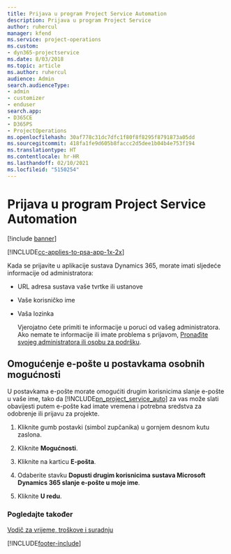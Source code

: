 ```yaml
---
title: Prijava u program Project Service Automation
description: Prijava u program Project Service
author: ruhercul
manager: kfend
ms.service: project-operations
ms.custom:
- dyn365-projectservice
ms.date: 8/03/2018
ms.topic: article
ms.author: ruhercul
audience: Admin
search.audienceType:
- admin
- customizer
- enduser
search.app:
- D365CE
- D365PS
- ProjectOperations
ms.openlocfilehash: 30af778c31dc7dfc1f80f8f8295f8791873a05dd
ms.sourcegitcommit: 418fa1fe9d605b8faccc2d5dee1b04b4e753f194
ms.translationtype: HT
ms.contentlocale: hr-HR
ms.lasthandoff: 02/10/2021
ms.locfileid: "5150254"
---
```

# <a name="sign-in-to-project-service-automation"></a>Prijava u program Project Service Automation

[!include [banner](../includes/psa-now-project-operations.md)]

[!INCLUDE[cc-applies-to-psa-app-1x-2x](../includes/cc-applies-to-psa-app-1x-2x.md)]

Kada se prijavite u aplikacije sustava Dynamics 365, morate imati sljedeće informacije od administratora:  
  
- URL adresa sustava vaše tvrtke ili ustanove  
  
- Vaše korisničko ime  
  
- Vaša lozinka  
  
  Vjerojatno ćete primiti te informacije u poruci od vašeg administratora. Ako nemate te informacije ili imate problema s prijavom, [Pronađite svojeg administratora ili osobu za podršku](https://docs.microsoft.com/dynamics365/customerengagement/on-premises/basics/find-administrator-support).  
  
## <a name="set-your-personal-options-to-allow-email"></a>Omogućenje e-pošte u postavkama osobnih mogućnosti  
 U postavkama e-pošte morate omogućiti drugim korisnicima slanje e-pošte u vaše ime, tako da [!INCLUDE[pn_project_service_auto](../includes/pn-project-service-auto.md)] za vas može slati obavijesti putem e-pošte kad imate vremena i potrebna sredstva za odobrenje ili prijavu za projekte.  
  
1.  Kliknite gumb postavki (simbol zupčanika) u gornjem desnom kutu zaslona.  
  
2.  Kliknite **Mogućnosti**.  
  
3.  Kliknite na karticu **E-pošta**.  
  
4.  Odaberite stavku **Dopusti drugim korisnicima sustava Microsoft Dynamics 365 slanje e-pošte u moje ime**.  
  
5.  Kliknite **U redu**.  
  
### <a name="see-also"></a>Pogledajte također  
 [Vodič za vrijeme, troškove i suradnju](../psa/time-expense-collaboration-guide.md)


[!INCLUDE[footer-include](../includes/footer-banner.md)]